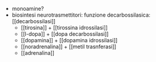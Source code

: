 - monoamine?
- biosintesi neurotrasmettitori: funzione decarbossilasica: [[decarbossilasi]]
	- [[tirosina]] + [[tirossina idrossilasi]]
	- [[l-dopa]] + [[dopa decarbossilasi]]
	- [[dopamina]] + [[dopamina idrossilasi]]
	- [[noradrenalina]] + [[metil trasnferasi]]
	- [[adrenalina]]